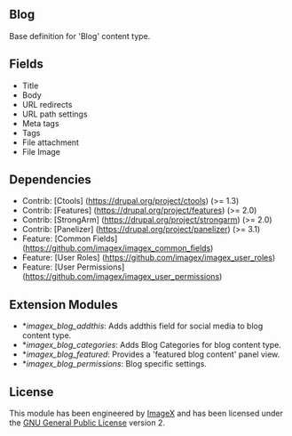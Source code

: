 ## Blog

Base definition for 'Blog' content type.

## Fields

* Title
* Body
* URL redirects
* URL path settings
* Meta tags
* Tags
* File attachment
* File Image

## Dependencies

* Contrib: [Ctools] (https://drupal.org/project/ctools) (>= 1.3) 
* Contrib: [Features] (https://drupal.org/project/features)  (>= 2.0)
* Contrib: [StrongArm] (https://drupal.org/project/strongarm) (>= 2.0)
* Contrib: [Panelizer] (https://drupal.org/project/panelizer) (>= 3.1)
* Feature: [Common Fields] (https://github.com/imagex/imagex_common_fields)
* Feature: [User Roles] (https://github.com/imagex/imagex_user_roles)
* Feature: [User Permissions] (https://github.com/imagex/imagex_user_permissions)

## Extension Modules

* **imagex_blog_addthis*: Adds addthis field for social media to blog content type.
* **imagex_blog_categories*: Adds Blog Categories for blog content type.
* **imagex_blog_featured*: Provides a 'featured blog content' panel view.
* **imagex_blog_permissions*: Blog specific settings.

## License

This module has been engineered by [ImageX](http://www.imagexmedia.com) and has been licensed under the [GNU General Public License](http://www.gnu.org/licenses/gpl-2.0.html) version 2.
